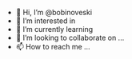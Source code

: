 - 👋 Hi, I’m @bobinoveski
- 👀 I’m interested in 
- 🌱 I’m currently learning 
- 💞️ I’m looking to collaborate on ...
- 📫 How to reach me ...

<!---
bobinoveski/bobinoveski is a ✨ special ✨ repository because its `README.md` (this file) appears on your GitHub profile.
You can click the Preview link to take a look at your changes.
--->

